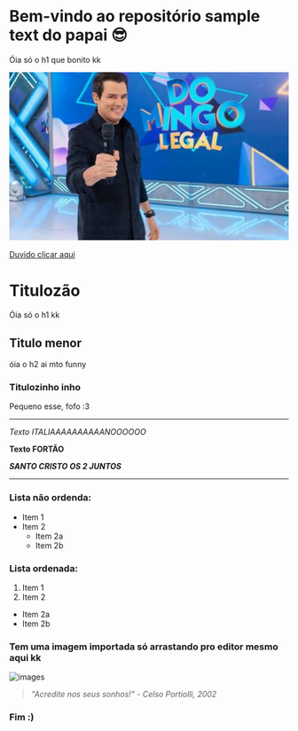 # Bem-vindo ao repositório sample text do papai 😎
Óia só o h1 que bonito kk

![GitHub Logo](logo.png)

[Duvido clicar aqui](https://tv.sbt.com.br/programas/auditorio/domingo-legal)

# Titulozão
Óia só o h1 kk

## Titulo menor
óia o h2 ai mto funny

### Titulozinho inho
Pequeno esse, fofo :3

------------------

*Texto ITALIAAAAAAAAAANOOOOOO*

**Texto FORTÃO**

***SANTO CRISTO OS 2 JUNTOS***

----------------

### Lista não ordenda:

* Item 1
* Item 2
  * Item 2a
  * Item 2b

### Lista ordenada:

1. Item 1
2. Item 2
  * Item 2a
  * Item 2b

### Tem uma imagem importada só arrastando pro editor mesmo aqui kk

![images](https://github.com/user-attachments/assets/56feb36e-8199-4092-ba40-1a67c2354cda) 
> *"Acredite nos seus sonhos!" - Celso Portiolli, 2002*


### Fim :)
